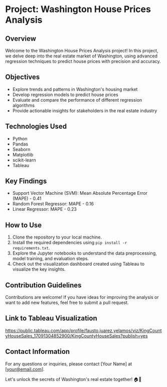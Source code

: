 # Project: Washington House Prices Analysis

## Overview
Welcome to the Washington House Prices Analysis project! In this project, we delve deep into the real estate market of Washington, using advanced regression techniques to predict house prices with precision and accuracy.

## Objectives
- Explore trends and patterns in Washington's housing market
- Develop regression models to predict house prices
- Evaluate and compare the performance of different regression algorithms
- Provide actionable insights for stakeholders in the real estate industry

## Technologies Used
- Python
- Pandas
- Seaborn
- Matplotlib
- scikit-learn
- Tableau

## Key Findings
- Support Vector Machine (SVM): Mean Absolute Percentage Error (MAPE) - 0.41
- Random Forest Regressor: MAPE - 0.16
- Linear Regressor: MAPE - 0.23

## How to Use
1. Clone the repository to your local machine.
2. Install the required dependencies using `pip install -r requirements.txt`.
3. Explore the Jupyter notebooks to understand the data preprocessing, model training, and evaluation steps.
4. Check out the visualization dashboard created using Tableau to visualize the key insights.

## Contribution Guidelines
Contributions are welcome! If you have ideas for improving the analysis or want to add new features, feel free to submit a pull request.

## Link to Tableau Visualization
https://public.tableau.com/app/profile/fausto.juarez.yelamos/viz/KingCountyHouseSales_17091304852900/KingCountyHouseSales?publish=yes

## Contact Information
For any questions or inquiries, please contact [Your Name] at [your@email.com].

Let's unlock the secrets of Washington's real estate together! 🏠💼
